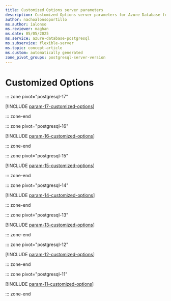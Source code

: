 ```yaml
---
title: Customized Options server parameters
description: Customized Options server parameters for Azure Database for PostgreSQL flexible server.
author: nachoalonsoportillo
ms.author: ialonso
ms.reviewer: maghan
ms.date: 05/05/2025
ms.service: azure-database-postgresql
ms.subservice: flexible-server
ms.topic: concept-article
ms.custom: automatically generated
zone_pivot_groups: postgresql-server-version
---
```

# Customized Options


::: zone pivot="postgresql-17"

[!INCLUDE [param-17-customized-options](./includes/param-17-customized-options.md)]

::: zone-end


::: zone pivot="postgresql-16"

[!INCLUDE [param-16-customized-options](./includes/param-16-customized-options.md)]

::: zone-end


::: zone pivot="postgresql-15"

[!INCLUDE [param-15-customized-options](./includes/param-15-customized-options.md)]

::: zone-end


::: zone pivot="postgresql-14"

[!INCLUDE [param-14-customized-options](./includes/param-14-customized-options.md)]

::: zone-end


::: zone pivot="postgresql-13"

[!INCLUDE [param-13-customized-options](./includes/param-13-customized-options.md)]

::: zone-end


::: zone pivot="postgresql-12"

[!INCLUDE [param-12-customized-options](./includes/param-12-customized-options.md)]

::: zone-end


::: zone pivot="postgresql-11"

[!INCLUDE [param-11-customized-options](./includes/param-11-customized-options.md)]

::: zone-end


